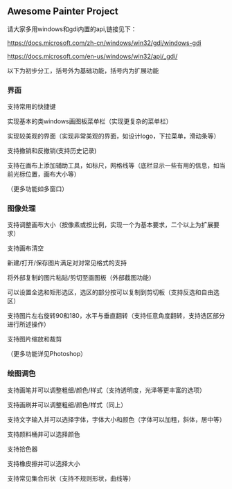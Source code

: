 ## Awesome Painter Project

请大家多用windows和gdi内置的api,链接见下：

<https://docs.microsoft.com/zh-cn/windows/win32/gdi/windows-gdi>

<https://docs.microsoft.com/en-us/windows/win32/api/_gdi/>



以下为初步分工，括号外为基础功能，括号内为扩展功能

### 界面

支持常用的快捷键

实现基本的类windows画图板菜单栏（实现更复杂的菜单栏）

实现较美观的界面（实现非常美观的界面，如设计logo，下拉菜单，滑动条等）

支持撤销和反撤销(支持历史记录)

支持在画布上添加辅助工具，如标尺，网格线等（底栏显示一些有用的信息，如当前光标位置，画布大小等）

（更多功能如多窗口）



### 图像处理

支持调整画布大小（按像素或按比例，实现一个为基本要求，二个以上为扩展要求）

支持画布清空

新建/打开/保存图片满足对对常见格式的支持

将外部复制的图片粘贴/剪切至画图板（外部截图功能）

可以设置全选和矩形选区，选区的部分按可以复制到剪切板（支持反选和自由选区）

支持图片左右旋转90和180，水平与垂直翻转（支持任意角度翻转，支持选区部分进行所述操作）

支持图片缩放和裁剪

（更多功能详见Photoshop）



### 绘图调色

支持画笔并可以调整粗细/颜色/样式（支持透明度，光泽等更丰富的选项）

支持画刷并可以调整粗细/颜色/样式（同上）

支持文字输入并可以选择字体，字体大小和颜色（字体可以加粗，斜体，居中等）

支持颜料桶并可以选择颜色

支持拾色器

支持橡皮擦并可以选择大小

支持常见集合形状（支持不规则形状，曲线等）




